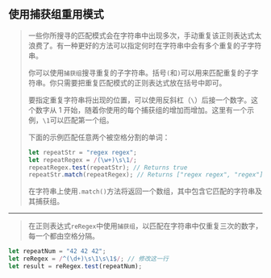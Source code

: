 ## 使用捕获组重用模式

> 一些你所搜寻的匹配模式会在字符串中出现多次，手动重复该正则表达式太浪费了。有一种更好的方法可以指定何时在字符串中会有多个重复的子字符串。
>
> 你可以使用`捕获组`搜寻重复的子字符串。括号`(`和`)`可以用来匹配重复的子字符串。你只需要把重复匹配模式的正则表达式放在括号中即可。
>
> 要指定重复字符串将出现的位置，可以使用反斜杠（`\`）后接一个数字。这个数字从 1 开始，随着你使用的每个捕获组的增加而增加。这里有一个示例，`\1`可以匹配第一个组。
>
> 下面的示例匹配任意两个被空格分割的单词：
>
> ```js
> let repeatStr = "regex regex";
> let repeatRegex = /(\w+)\s\1/;
> repeatRegex.test(repeatStr); // Returns true
> repeatStr.match(repeatRegex); // Returns ["regex regex", "regex"]
> ```
>
> 在字符串上使用`.match()`方法将返回一个数组，其中包含它匹配的字符串及其捕获组。

---

> 在正则表达式`reRegex`中使用`捕获组`，以匹配在字符串中仅重复三次的数字，每一个都由空格分隔。

```js
let repeatNum = "42 42 42";
let reRegex = /^(\d+)\s\1\s\1$/; // 修改这一行
let result = reRegex.test(repeatNum);
```

